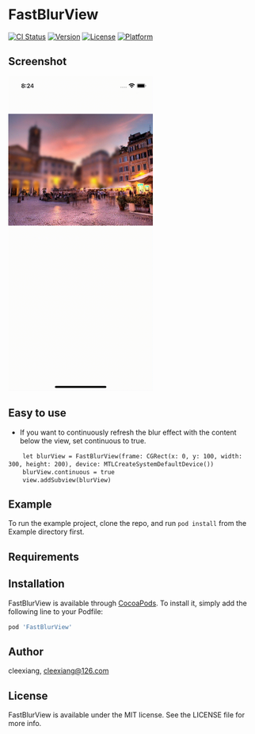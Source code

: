 # FastBlurView

[![CI Status](https://img.shields.io/travis/cleexiang/FastBlurView.svg?style=flat)](https://travis-ci.org/cleexiang/FastBlurView)
[![Version](https://img.shields.io/cocoapods/v/FastBlurView.svg?style=flat)](https://cocoapods.org/pods/FastBlurView)
[![License](https://img.shields.io/cocoapods/l/FastBlurView.svg?style=flat)](https://cocoapods.org/pods/FastBlurView)
[![Platform](https://img.shields.io/cocoapods/p/FastBlurView.svg?style=flat)](https://cocoapods.org/pods/FastBlurView)

## Screenshot
<img src="./Screenshots/fastblur.gif" alt="" width="292" height="633"/>

## Easy to use
* If you want to continuously refresh the blur effect with the content below the view, set continuous to true.
```
    let blurView = FastBlurView(frame: CGRect(x: 0, y: 100, width: 300, height: 200), device: MTLCreateSystemDefaultDevice())
    blurView.continuous = true
    view.addSubview(blurView)
```

## Example

To run the example project, clone the repo, and run `pod install` from the Example directory first.

## Requirements

## Installation

FastBlurView is available through [CocoaPods](https://cocoapods.org). To install
it, simply add the following line to your Podfile:

```ruby
pod 'FastBlurView'
```

## Author

cleexiang, cleexiang@126.com

## License

FastBlurView is available under the MIT license. See the LICENSE file for more info.
